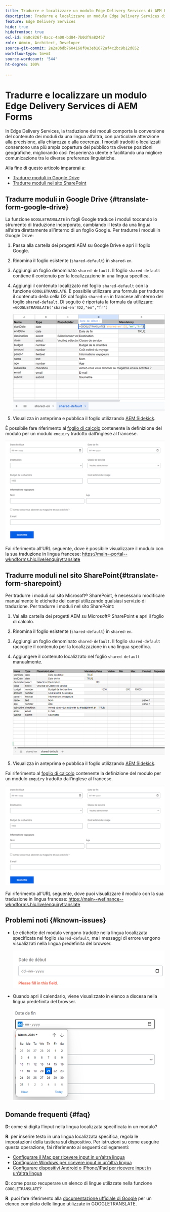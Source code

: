 ```yaml
---
title: Tradurre e localizzare un modulo Edge Delivery Services di AEM Forms
description: Tradurre e localizzare un modulo Edge Delivery Services di AEM Forms
feature: Edge Delivery Services
hide: true
hidefromtoc: true
exl-id: 8a0c826f-8acc-4a00-bd84-7b0df9a82457
role: Admin, Architect, Developer
source-git-commit: 2e2a0bdb7604168f0e3eb1672af4c2bc9b12d652
workflow-type: tm+mt
source-wordcount: '544'
ht-degree: 100%

---
```



# Tradurre e localizzare un modulo Edge Delivery Services di AEM Forms

In Edge Delivery Services, la traduzione dei moduli comporta la conversione del contenuto dei moduli da una lingua all’altra, con particolare attenzione alla precisione, alla chiarezza e alla coerenza. I moduli tradotti o localizzati consentono una più ampia copertura del pubblico tra diverse posizioni geografiche, migliorando così l’esperienza utente e facilitando una migliore comunicazione tra le diverse preferenze linguistiche.


Alla fine di questo articolo imparerai a:

- [Tradurre moduli in Google Drive](#translate-form-google-drive)
- [Tradurre moduli nel sito SharePoint](#translate-form-sharepoint)

## Tradurre moduli in Google Drive {#translate-form-google-drive}

La funzione `GOOGLETRANSLATE` in fogli Google traduce i moduli toccando lo strumento di traduzione incorporato, cambiando il testo da una lingua all’altra direttamente all’interno di un foglio Google. Per tradurre i moduli in Google Drive:

1. Passa alla cartella dei progetti AEM su Google Drive e apri il foglio Google.
2. Rinomina il foglio esistente (`shared-default`) in `shared-en`.
3. Aggiungi un foglio denominato `shared-default`. Il foglio `shared-default` contiene il contenuto per la localizzazione in una lingua specifica.
4. Aggiungi il contenuto localizzato nel foglio `shared-default` con la funzione `GOOGLETRANSLATE`.
È possibile utilizzare una formula per tradurre il contenuto della cella D2 dal foglio `shared-en` in francese all’interno del foglio `shared-default`. Di seguito è riportata la formula da utilizzare:
   `=GOOGLETRANSLATE('shared-en'!D2,"en","fr")`

   ![Traduci foglio di calcolo “enquiry”](/help/forms/assets/translate-enquiry-spreadsheet.png)

5. Visualizza in anteprima e pubblica il foglio utilizzando [AEM Sidekick](https://www.aem.live/developer/tutorial#preview-and-publish-your-content).

È possibile fare riferimento al [foglio di calcolo](/help/forms/assets/enquirytranslate.xlsx) contenente la definizione del modulo per un modulo `enquiry` tradotto dall’inglese al francese.

![Modulo “enquiry” tradotto](/help/forms/assets/translate-form-french.png)

Fai riferimento all’URL seguente, dove è possibile visualizzare il modulo con la sua traduzione in lingua francese:
https://main--portal--wkndforms.hlx.live/enquirytranslate

## Tradurre moduli nel sito SharePoint{#translate-form-sharepoint}

Per tradurre i moduli sul sito Microsoft® SharePoint, è necessario modificare manualmente le etichette dei campi utilizzando qualsiasi servizio di traduzione. Per tradurre i moduli nel sito SharePoint:

1. Vai alla cartella dei progetti AEM su Microsoft® SharePoint e apri il foglio di calcolo.
2. Rinomina il foglio esistente (`shared-default`) in `shared-en`.
3. Aggiungi un foglio denominato `shared-default`. Il foglio `shared-default` raccoglie il contenuto per la localizzazione in una lingua specifica.
4. Aggiungere il contenuto localizzato nel foglio `shared-default` manualmente.

   ![Traduci foglio di calcolo “enquiry”](/help/forms/assets/translate-enquiry-sp-spreadsheet.png)

5. Visualizza in anteprima e pubblica il foglio utilizzando [AEM Sidekick](https://www.aem.live/developer/tutorial#preview-and-publish-your-content).

Fai riferimento al [foglio di calcolo](/help/forms/assets/enquirytranslate-sp.xlsx) contenente la definizione del modulo per un modulo `enquiry` tradotto dall’inglese al francese.

![Modulo “enquiry” tradotto](/help/forms/assets/translate-form-french.png)

Fai riferimento all’URL seguente, dove puoi visualizzare il modulo con la sua traduzione in lingua francese:
https://main--wefinance--wkndforms.hlx.live/enquirytranslate

## Problemi noti {#known-issues}

- Le etichette del modulo vengono tradotte nella lingua localizzata specificata nel foglio `shared-default`, ma i messaggi di errore vengono visualizzati nella lingua predefinita del browser.

  ![Messaggio di errore](/help/forms/assets/translate-error-message.png)

- Quando apri il calendario, viene visualizzato in elenco a discesa nella lingua predefinita del browser.

  ![Messaggio di errore](/help/forms/assets/translate-calender-display.png)


## Domande frequenti {#faq}

**D**: come si digita l’input nella lingua localizzata specificata in un modulo?

**R**: per inserire testo in una lingua localizzata specifica, regola le impostazioni della tastiera sul dispositivo. Per istruzioni su come eseguire questa operazione, fai riferimento ai seguenti collegamenti:

- [Configurare il Mac per ricevere input in un’altra lingua](https://support.apple.com/en-in/guide/mac-help/mchlp1406/mac)
- [Configurare Windows per ricevere input in un’altra lingua](https://support.microsoft.com/en-us/windows/manage-the-input-and-display-language-settings-in-windows-12a10cb4-8626-9b77-0ccb-5013e0c7c7a2#:~:text=Select%20the%20Start%20%3E%20Settings%20%3E%20Time,you%20want%2C%20then%20select%20Options)
- [Configurare dispositivi Android o iPhone/iPad per ricevere input in un’altra lingua](https://support.google.com/gboard/answer/7068494?hl=en&co=GENIE.Platform%3DAndroid)


**D**: come posso recuperare un elenco di lingue utilizzate nella funzione `GOOGLETRANSLATE`?

**R**: puoi fare riferimento alla [documentazione ufficiale di Google](https://cloud.google.com/translate/docs/languages) per un elenco completo delle lingue utilizzate in GOOGLETRANSLATE.



